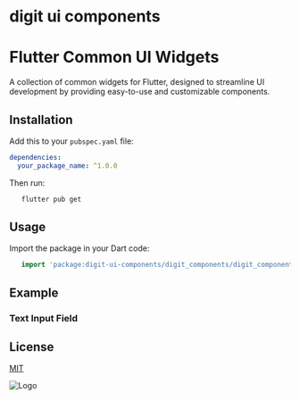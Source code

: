 
# digit ui components

# Flutter Common UI Widgets

A collection of common widgets for Flutter, designed to streamline UI development by providing easy-to-use and customizable components.

## Installation

Add this to your `pubspec.yaml` file:

```yaml
dependencies:
  your_package_name: ^1.0.0
```

Then run:

```bash
   flutter pub get
```

## Usage

Import the package in your Dart code:

```dart
   import 'package:digit-ui-components/digit_components/digit_components.dart';
```

## Example

### Text Input Field


## License

[MIT](https://choosealicense.com/licenses/mit/)


![Logo](https://s3.ap-south-1.amazonaws.com/works-dev-asset/mseva-white-logo.png)